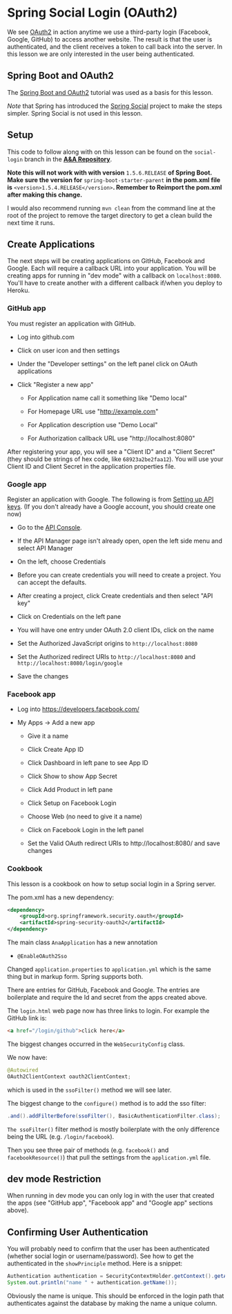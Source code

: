 # Spring Social Login (OAuth2)

We see [OAuth2](https://www.digitalocean.com/community/tutorials/an-introduction-to-oauth-2) in action anytime we use a third-party login (Facebook, Google, GitHub) to access another website. The result is that the user is authenticated, and the client receives a token to call back into the server. In this lesson we are only interested in the user being authenticated.

## Spring Boot and OAuth2

The [Spring Boot and OAuth2]() tutorial was used as a basis for this lesson.

*Note* that Spring has introduced the [Spring Social](http://projects.spring.io/spring-social/) project to make the steps simpler. Spring Social is not used in this lesson.

## Setup

This code to follow along with on this lesson can be found on the `social-login` branch in the [**A&A Repository**](https://github.com/gpratte-tiy/a-and-a).

**Note this will not work with with version** `1.5.6.RELEASE` **of Spring Boot. Make sure the version for** `spring-boot-starter-parent` **in the pom.xml file is** `<version>1.5.4.RELEASE</version>`**. Remember to Reimport the pom.xml after making this change.**

I would also recommend running `mvn clean` from the command line at the root of the project to remove the target directory to get a clean build the next time it runs.

## Create Applications

The next steps will be creating applications on GitHub, Facebook and Google. Each will require a callback URL into your application. You will be creating apps for running in "dev mode" with a callback on `localhost:8080`. You'll have to create another with a different callback if/when you deploy to Heroku.

### GitHub app 

You must register an application with GitHub.

* Log into github.com

* Click on user icon and then settings

* Under the "Developer settings" on the left panel click on OAuth applications

* Click "Register a new app"

  * For Application name call it something like "Demo local"
  
  * For Homepage URL use "http://example.com"

  * For Application description use "Demo Local"

  * For Authorization callback URL use "http://localhost:8080"
  
After registering your app, you will see a "Client ID" and a "Client Secret" (they should be strings of hex code, like `68923a2be2faa12`). You will use your Client ID and Client Secret in the application properties file.

### Google app

Register an application with Google. The following is from [Setting up API keys](https://support.google.com/googleapi/answer/6158862). (If you don't already have a Google account, you should create one now)

* Go to the [API Console](https://console.developers.google.com/apis/dashboard).

* If the API Manager page isn't already open, open the left side menu and select API Manager

* On the left, choose Credentials

* Before you can create credentials you will need to create a project. You can accept the defaults.

* After creating a project, click Create credentials and then select "API key"

* Click on Credentials on the left pane

* You will have one entry under OAuth 2.0 client IDs, click on the name

* Set the Authorized JavaScript origins to `http://localhost:8080`

* Set the Authorized redirect URIs to `http://localhost:8080` and `http://localhost:8080/login/google`

* Save the changes


### Facebook app

* Log into https://developers.facebook.com/

* My Apps -> Add a new app

  * Give it a name
  
  * Click Create App ID
  
  * Click Dashboard in left pane to see App ID
  
  * Click Show to show App Secret
  
  * Click Add Product in left pane
  
  * Click Setup on Facebook Login
  
  * Choose Web (no need to give it a name)
  
  * Click on Facebook Login in the left panel
  
  * Set the Valid OAuth redirect URIs to http://localhost:8080/ and save changes

### Cookbook  

This lesson is a cookbook on how to setup social login in a Spring server.

The pom.xml has a new dependency:

```xml
<dependency>
    <groupId>org.springframework.security.oauth</groupId>
    <artifactId>spring-security-oauth2</artifactId>
</dependency>
```

The main class `AnaApplication` has a new annotation

* `@EnableOAuth2Sso`

Changed `application.properties` to `application.yml` which is the same thing but in markup form. Spring supports both.

There are entries for GitHub, Facebook and Google. The entries are boilerplate and require the Id and secret from the apps created above.

The `login.html` web page now has three links to login. For example the GitHub link is:

```html
<a href="/login/github">click here</a>
```

The biggest changes occurred in the `WebSecurityConfig` class.

We now have:

```java
@Autowired
OAuth2ClientContext oauth2ClientContext;
```

which is used in the `ssoFilter()` method we will see later.

The biggest change to the `configure()` method is to add the sso filter:

```java
.and().addFilterBefore(ssoFilter(), BasicAuthenticationFilter.class);
```

`The ssoFilter()` filter method is mostly boilerplate with the only difference being the URL (e.g. `/login/facebook`).

Then you see three pair of methods (e.g. `facebook()` and `facebookResource()`) that pull the settings from the `application.yml` file.

## dev mode Restriction  

When running in dev mode you can only log in with the user that created the apps (see "GitHub app", "Facebook app" and "Google app" sections above).

## Confirming User Authentication

You will probably need to confirm that the user has been authenticated (whether social login or username/password). See how to get the authenticated in the `showPrinciple` method. Here is a snippet:

```java
Authentication authentication = SecurityContextHolder.getContext().getAuthentication();
System.out.println("name " + authentication.getName());
```

Obviously the name is unique. This should be enforced in the login path that authenticates against the database by making the name a unique column.

